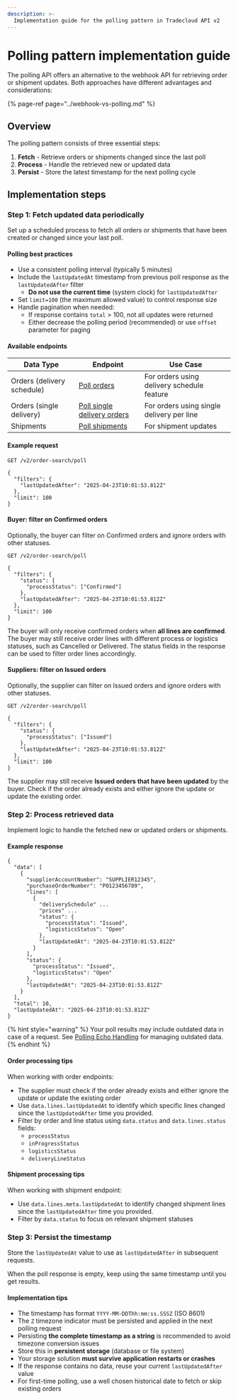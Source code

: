 ```yaml
---
description: >-
  Implementation guide for the polling pattern in Tradecloud API v2
---
```


# Polling pattern implementation guide

The polling API offers an alternative to the webhook API for retrieving order or shipment updates. Both approaches have different advantages and considerations:

{% page-ref page="../webhook-vs-polling.md" %}

## Overview

The polling pattern consists of three essential steps:

1. **Fetch** - Retrieve orders or shipments changed since the last poll
2. **Process** - Handle the retrieved new or updated data
3. **Persist** - Store the latest timestamp for the next polling cycle

## Implementation steps

### Step 1: Fetch updated data periodically

Set up a scheduled process to fetch all orders or shipments that have been created or changed since your last poll.

#### Polling best practices

- Use a consistent polling interval (typically 5 minutes)
- Include the `lastUpdatedAt` timestamp from previous poll response as the `lastUpdatedAfter` filter
  - **Do not use the current time** (system clock) for `lastUpdatedAfter`
- Set `limit=100` (the maximum allowed value) to control response size
- Handle pagination when needed:
  - If response contains `total` > 100, not all updates were returned
  - Either decrease the polling period (recommended) or use `offset` parameter for paging

#### Available endpoints

| Data Type                  | Endpoint                                                                                                                                                                            | Use Case                                   |
| -------------------------- | ----------------------------------------------------------------------------------------------------------------------------------------------------------------------------------- | ------------------------------------------ |
| Orders (delivery schedule) | [Poll orders](https://swagger-ui.accp.tradecloud1.com/?url=https://api.accp.tradecloud1.com/v2/order-search/specs.yaml#/order-search/pollOrdersRoute)                               | For orders using delivery schedule feature |
| Orders (single delivery)   | [Poll single delivery orders](https://swagger-ui.accp.tradecloud1.com/?url=https://api.accp.tradecloud1.com/v2/order-search/specs.yaml#/order-search/pollOrdersSingleDeliveryRoute) | For orders using single delivery per line  |
| Shipments                  | [Poll shipments](https://swagger-ui.accp.tradecloud1.com/?url=https://api.accp.tradecloud1.com/v2/shipment/specs.yaml#/shipment/pollShipmentsRoute)                                 | For shipment updates                       |

#### Example request

```http
GET /v2/order-search/poll

{
  "filters": {
    "lastUpdatedAfter": "2025-04-23T10:01:53.812Z"
  },
  "limit": 100
}
```

#### Buyer: filter on Confirmed orders

Optionally, the buyer can filter on Confirmed orders and ignore orders with other statuses.

```http
GET /v2/order-search/poll

{
  "filters": {
    "status": {
      "processStatus": ["Confirmed"]
    },
    "lastUpdatedAfter": "2025-04-23T10:01:53.812Z"
  },
  "limit": 100
}
```

The buyer will only receive confirmed orders when **all lines are confirmed**. The buyer may still receive order lines with different process or logistics statuses, such as Cancelled or Delivered. The status fields in the response can be used to filter order lines accordingly.

#### Suppliers: filter on Issued orders

Optionally, the supplier can filter on Issued orders and ignore orders with other statuses.

```http
GET /v2/order-search/poll

{
  "filters": {
    "status": {
      "processStatus": ["Issued"]
    },
    "lastUpdatedAfter": "2025-04-23T10:01:53.812Z"
  },
  "limit": 100
}
```

The supplier may still receive **Issued orders that have been updated** by the buyer. Check if the order already exists and either ignore the update or update the existing order.

### Step 2: Process retrieved data

Implement logic to handle the fetched new or updated orders or shipments.

#### Example response

```http
{
  "data": [
    {
      "supplierAccountNumber": "SUPPLIER12345",
      "purchaseOrderNumber": "PO123456789",
      "lines": [
        {
          "deliverySchedule" ...
          "prices" ...
          "status": {
            "processStatus": "Issued",
            "logisticsStatus": "Open"
          },
          "lastUpdatedAt": "2025-04-23T10:01:53.812Z"
        }
      ],
      "status": {
        "processStatus": "Issued",
        "logisticsStatus": "Open"
      },
      "lastUpdatedAt": "2025-04-23T10:01:53.812Z"
    }
  ],
  "total": 10,
  "lastUpdatedAt": "2025-04-23T10:01:53.812Z"
}
```

{% hint style="warning" %}
Your poll results may include outdated data in case of a request. See [Polling Echo Handling](echo.md) for managing outdated data.
{% endhint %}

#### Order processing tips

When working with order endpoints:

- The supplier must check if the order already exists and either ignore the update or update the existing order
- Use `data.lines.lastUpdatedAt` to identify which specific lines changed since the `lastUpdatedAfter` time you provided.
- Filter by order and line status using `data.status` and `data.lines.status` fields:
  - `processStatus`
  - `inProgressStatus`
  - `logisticsStatus`
  - `deliveryLineStatus`

#### Shipment processing tips

When working with shipment endpoint:

- Use `data.lines.meta.lastUpdatedAt` to identify changed shipment lines since the `lastUpdatedAfter` time you provided.
- Filter by `data.status` to focus on relevant shipment statuses

### Step 3: Persist the timestamp

Store the `lastUpdatedAt` value to use as `lastUpdatedAfter` in subsequent requests.

When the poll response is empty, keep using the same timestamp until you get results.

#### Implementation tips

- The timestamp has format `YYYY-MM-DDThh:mm:ss.SSSZ` (ISO 8601)
- The `Z` timezone indicator must be persisted and applied in the next polling request
- Persisting **the complete timestamp as a string** is recommended to avoid timezone conversion issues
- Store this in **persistent storage** (database or file system)
- Your storage solution **must survive application restarts or crashes**
- If the response contains no data, reuse your current `lastUpdatedAfter` value
- For first-time polling, use a well chosen historical date to fetch or skip existing orders

